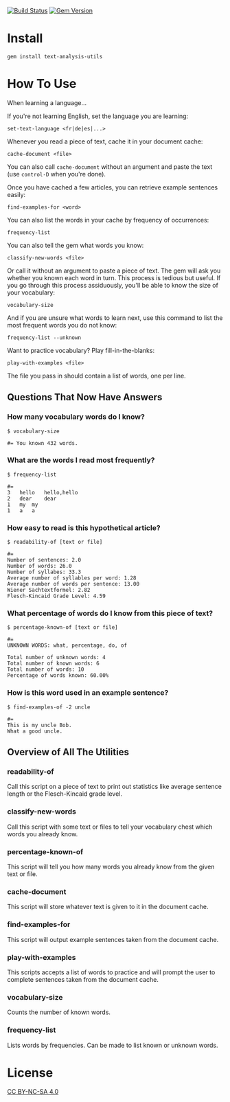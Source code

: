 [![Build Status](https://travis-ci.org/matstc/text-analysis-utils.png?branch=master)](https://travis-ci.org/matstc/text-analysis-utils) [![Gem Version](https://badge.fury.io/rb/text-analysis-utils.png)](http://badge.fury.io/rb/text-analysis-utils)

# Install
    gem install text-analysis-utils

# How To Use
When learning a language...

If you're not learning English, set the language you are learning:

    set-text-language <fr|de|es|...>

Whenever you read a piece of text, cache it in your document cache:

    cache-document <file>

You can also call `cache-document` without an argument and paste the text (use `control-D` when you're done).

Once you have cached a few articles, you can retrieve example sentences easily:

    find-examples-for <word>

You can also list the words in your cache by frequency of occurrences:

    frequency-list

You can also tell the gem what words you know:

    classify-new-words <file>

Or call it without an argument to paste a piece of text. The gem will ask you whether you known each word in turn. This process is tedious but useful. If you go through this process assiduously, you'll be able to know the size of your vocabulary:

    vocabulary-size

And if you are unsure what words to learn next, use this command to list the most frequent words you do not know:

    frequency-list --unknown

Want to practice vocabulary? Play fill-in-the-blanks:

    play-with-examples <file>

The file you pass in should contain a list of words, one per line.

## Questions That Now Have Answers

### How many vocabulary words do I know?

    $ vocabulary-size

    #= You known 432 words.

### What are the words I read most frequently?

    $ frequency-list

    #=
    3	hello	hello,hello
    2	dear	dear
    1	my	my
    1	a	a

### How easy to read is this hypothetical article?

    $ readability-of [text or file]

    #=
    Number of sentences: 2.0
    Number of words: 26.0
    Number of syllabes: 33.3
    Average number of syllables per word: 1.28
    Average number of words per sentence: 13.00
    Wiener Sachtextformel: 2.82
    Flesch-Kincaid Grade Level: 4.59

### What percentage of words do I know from this piece of text?

    $ percentage-known-of [text or file]

    #=
    UNKNOWN WORDS: what, percentage, do, of

    Total number of unknown words: 4
    Total number of known words: 6
    Total number of words: 10
    Percentage of words known: 60.00%

### How is this word used in an example sentence?

    $ find-examples-of -2 uncle

    #=
    This is my uncle Bob.
    What a good uncle.

## Overview of All The Utilities

### readability-of
Call this script on a piece of text to print out statistics like average sentence length or the Flesch-Kincaid grade level.

### classify-new-words
Call this script with some text or files to tell your vocabulary chest which words you already know.

### percentage-known-of
This script will tell you how many words you already know from the given text or file.

### cache-document
This script will store whatever text is given to it in the document cache.

### find-examples-for
This script will output example sentences taken from the document cache.

### play-with-examples
This scripts accepts a list of words to practice and will prompt the user to complete sentences taken from the document cache.

### vocabulary-size
Counts the number of known words.

### frequency-list
Lists words by frequencies. Can be made to list known or unknown words.

# License
[CC BY-NC-SA 4.0](http://creativecommons.org/licenses/by-nc-sa/4.0/)
